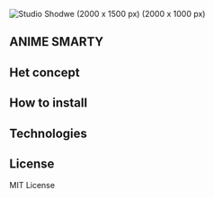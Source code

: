 ![Studio Shodwe (2000 x 1500 px) (2000 x 1000 px)](https://user-images.githubusercontent.com/118122875/219982131-c9d2aca3-8fa5-4940-88ae-1dfd5f800569.png)

## ANIME SMARTY

## Het concept

## How to install

## Technologies

## License

MIT License
